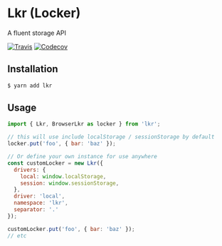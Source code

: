 # Lkr (Locker)
A fluent storage API

[![Travis](https://img.shields.io/travis/tymondesigns/lkr.svg?style=flat-square)](https://travis-ci.org/tymondesigns/lkr)
[![Codecov](https://img.shields.io/codecov/c/github/tymondesigns/lkr.svg?style=flat-square)](https://codecov.io/gh/tymondesigns/lkr)

## Installation

```bash
$ yarn add lkr
```
## Usage

```js
import { Lkr, BrowserLkr as locker } from 'lkr';

// this will use include localStorage / sessionStorage by default
locker.put('foo', { bar: 'baz' });

// Or define your own instance for use anywhere
const customLocker = new Lkr({
  drivers: {
    local: window.localStorage,
    session: window.sessionStorage,
  },
  driver: 'local',
  namespace: 'lkr',
  separator: '.'
});

customLocker.put('foo', { bar: 'baz' });
// etc
```
